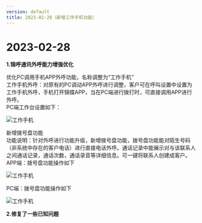 ```yaml
---
version: default
title: 2023-02-28（新增工作手机功能）
---
```

# 2﻿023-02-28

<ImageViewer/>

**1.锦呼通讯外呼能力增强优化**

优化PC调用手机APP外呼功能，名称调整为“工作手机”  
工作手机外呼：对原有的PC调动APP外呼进行调整，客户可在呼叫设置中设置为工作手机外呼，手机打开锦蝶APP，当在PC端进行拨打时，可直接调用APP进行外呼。  
PC端工作台设置如下： 

![工作手机](/assets/media/2023.02.28.1.png "工作手机")

新增拨号盘功能  
功能说明：针对外呼进行功能升级，新增拨号盘功能，拨号盘功能能对陌生号码（非系统中存在的客户电话）进行直接电话外呼。通话记录中能展示对与该联系人之间通话记录，通话次数，通话录音等详细信息。可一键将联系人创建成客户。  
APP端：拨号盘功能操作如下

![工作手机](/assets/media/2023.02.28.2.png "工作手机")

PC端：拨号盘功能操作如下

![工作手机](/assets/media/2023.02.28.3.png "工作手机")

**2.修复了一些已知问题**